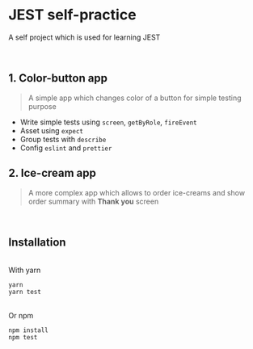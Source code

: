 # JEST self-practice

A self project which is used for learning JEST

<br>

## 1. Color-button app

> A simple app which changes color of a button for simple testing purpose

- Write simple tests using `screen`, `getByRole`, `fireEvent`
- Asset using `expect`
- Group tests with `describe`
- Config `eslint` and `prettier`

## 2. Ice-cream app

> A more complex app which allows to order ice-creams and show order summary with **Thank you** screen

<br>

## Installation

<br>
With yarn

```
yarn
yarn test
```

<br>
Or npm

```
npm install
npm test
```
